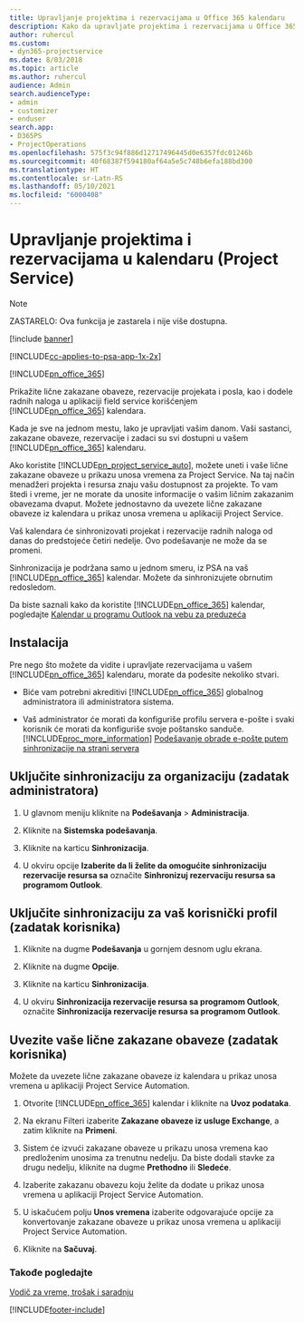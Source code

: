 ```yaml
---
title: Upravljanje projektima i rezervacijama u Office 365 kalendaru
description: Kako da upravljate projektima i rezervacijama u Office 365 kalendaru
author: ruhercul
ms.custom:
- dyn365-projectservice
ms.date: 8/03/2018
ms.topic: article
ms.author: ruhercul
audience: Admin
search.audienceType:
- admin
- customizer
- enduser
search.app:
- D365PS
- ProjectOperations
ms.openlocfilehash: 575f3c94f886d12717496445d0e6357fdc01246b
ms.sourcegitcommit: 40f68387f594180af64a5e5c748b6efa188bd300
ms.translationtype: HT
ms.contentlocale: sr-Latn-RS
ms.lasthandoff: 05/10/2021
ms.locfileid: "6000408"
---
```

# <a name="manage-projects-and-bookings-in-your-calendar-project-service"></a>Upravljanje projektima i rezervacijama u kalendaru (Project Service)

> [!Note]
> ZASTARELO: Ova funkcija je zastarela i nije više dostupna.

[!include [banner](../includes/psa-now-project-operations.md)]

[!INCLUDE[cc-applies-to-psa-app-1x-2x](../includes/cc-applies-to-psa-app-1x-2x.md)]

[!INCLUDE[pn_office_365](../includes/pn-office-365.md)] 

Prikažite lične zakazane obaveze, rezervacije projekata i posla, kao i dodele radnih naloga u aplikaciji field service korišćenjem [!INCLUDE[pn_office_365](../includes/pn-office-365.md)] kalendara.  
  
 Kada je sve na jednom mestu, lako je upravljati vašim danom. Vaši sastanci, zakazane obaveze, rezervacije i zadaci su svi dostupni u vašem [!INCLUDE[pn_office_365](../includes/pn-office-365.md)] kalendaru.  
  
 Ako koristite [!INCLUDE[pn_project_service_auto](../includes/pn-project-service-auto.md)], možete uneti i vaše lične zakazane obaveze u prikazu unosa vremena za Project Service. Na taj način menadžeri projekta i resursa znaju vašu dostupnost za projekte. To vam štedi i vreme, jer ne morate da unosite informacije o vašim ličnim zakazanim obavezama dvaput. Možete jednostavno da uvezete lične zakazane obaveze iz kalendara u prikaz unosa vremena u aplikaciji Project Service.  
  
 Vaš kalendara će sinhronizovati projekat i rezervacije radnih naloga od danas do predstojeće četiri nedelje. Ovo podešavanje ne može da se promeni.  
  
 Sinhronizacija je podržana samo u jednom smeru, iz PSA na vaš [!INCLUDE[pn_office_365](../includes/pn-office-365.md)] kalendar. Možete da sinhronizujete obrnutim redosledom. 
  
 Da biste saznali kako da koristite [!INCLUDE[pn_office_365](../includes/pn-office-365.md)] kalendar, pogledajte [Kalendar u programu Outlook na vebu za preduzeća](https://support.office.com/article/Calendar-in-Outlook-on-the-web-for-business-5219c457-d1fe-4c2f-9032-1a816b88e936)  
  
## <a name="setup"></a>Instalacija  
 Pre nego što možete da vidite i upravljate rezervacijama u vašem [!INCLUDE[pn_office_365](../includes/pn-office-365.md)] kalendaru, morate da podesite nekoliko stvari.  
  
- Biće vam potrebni akreditivi [!INCLUDE[pn_office_365](../includes/pn-office-365.md)] globalnog administratora ili administratora sistema.  
  
- Vaš administrator će morati da konfiguriše profilu servera e-pošte i svaki korisnik će morati da konfiguriše svoje poštansko sanduče. [!INCLUDE[proc_more_information](../includes/proc-more-information.md)] [Podešavanje obrade e-pošte putem sinhronizacije na strani servera](/dynamics365/customerengagement/on-premises/admin/set-up-server-side-synchronization-of-email-appointments-contacts-and-tasks)  
  
## <a name="turn-on-synchronization-for-your-organization-admin-task"></a>Uključite sinhronizaciju za organizaciju (zadatak administratora)  
  
1.  U glavnom meniju kliknite na **Podešavanja** > **Administracija**.  
  
2.  Kliknite na **Sistemska podešavanja**.  
  
3.  Kliknite na karticu **Sinhronizacija**.  
  
4.  U okviru opcije **Izaberite da li želite da omogućite sinhronizaciju rezervacije resursa sa** označite **Sinhronizuj rezervaciju resursa sa programom Outlook**.  
  
## <a name="turn-on-synchronization-for-your-user-profile-user-task"></a>Uključite sinhronizaciju za vaš korisnički profil (zadatak korisnika)  
  
1.  Kliknite na dugme **Podešavanja** u gornjem desnom uglu ekrana.  
  
2.  Kliknite na dugme **Opcije**.  
  
3.  Kliknite na karticu **Sinhronizacija**.  
  
4.  U okviru **Sinhronizacija rezervacije resursa sa programom Outlook**, označite **Sinhronizacija rezervacije resursa sa programom Outlook**.  
  
## <a name="import-your-personal-appointments-user-task"></a>Uvezite vaše lične zakazane obaveze (zadatak korisnika)  
 Možete da uvezete lične zakazane obaveze iz kalendara u prikaz unosa vremena u aplikaciji Project Service Automation.  
  
1. Otvorite [!INCLUDE[pn_office_365](../includes/pn-office-365.md)] kalendar i kliknite na **Uvoz podataka**.  
  
2. Na ekranu Filteri izaberite **Zakazane obaveze iz usluge Exchange**, a zatim kliknite na **Primeni**.  
  
3. Sistem će izvući zakazane obaveze u prikazu unosa vremena kao predloženim unosima za trenutnu nedelju. Da biste dodali stavke za drugu nedelju, kliknite na dugme **Prethodno** ili **Sledeće**.  
  
4. Izaberite zakazanu obavezu koju želite da dodate u prikaz unosa vremena u aplikaciji Project Service Automation.  
  
5. U iskačućem polju **Unos vremena** izaberite odgovarajuće opcije za konvertovanje zakazane obaveze u prikaz unosa vremena u aplikaciji Project Service Automation.  
  
6. Kliknite na **Sačuvaj**.  
  
### <a name="see-also"></a>Takođe pogledajte  
 [Vodič za vreme, trošak i saradnju](../psa/time-expense-collaboration-guide.md)


[!INCLUDE[footer-include](../includes/footer-banner.md)]